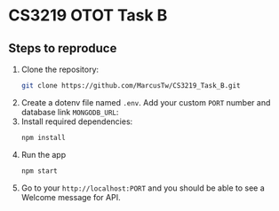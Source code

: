 # CS3219 OTOT Task B

## Steps to reproduce
1. Clone the repository: <br>
   ```sh
   git clone https://github.com/MarcusTw/CS3219_Task_B.git
   ```
2. Create a dotenv file named `.env`. Add your custom `PORT` number and database link `MONGODB_URL`: <br>
3. Install required dependencies: <br> 
   ```sh 
   npm install
   ```
4. Run the app
   ```sh 
   npm start
   ```
5. Go to your `http://localhost:PORT` and you should be able to see a Welcome message for API.
